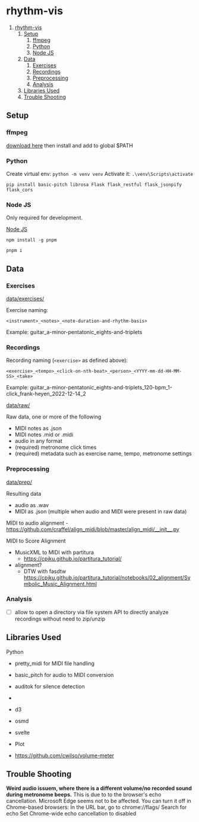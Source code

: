 # rhythm-vis

1. [rhythm-vis](#rhythm-vis)
   1. [Setup](#setup)
      1. [ffmpeg](#ffmpeg)
      2. [Python](#python)
      3. [Node JS](#node-js)
   2. [Data](#data)
      1. [Exercises](#exercises)
      2. [Recordings](#recordings)
      3. [Preprocessing](#preprocessing)
      4. [Analysis](#analysis)
   3. [Libraries Used](#libraries-used)
   4. [Trouble Shooting](#trouble-shooting)


## Setup

### ffmpeg

[download here](https://ffmpeg.org/download.html) then install and add to global $PATH

### Python

Create virtual env: `python -m venv venv`
Activate it: `.\venv\Scripts\activate`

```
pip install basic-pitch librosa Flask flask_restful flask_jsonpify flask_cors
```

### Node JS

Only required for development.

[Node JS]( https://nodejs.org/en/)

`npm install -g pnpm`

`pnpm i`

## Data

### Exercises

[data/exercises/](data/exercises/)

Exercise naming:

`<instrument>_<notes>_<note-duration-and-rhythm-basis>`

Example: guitar_a-minor-pentatonic_eights-and-triplets

### Recordings

Recording naming (`<exercise>` as defined above):

`<exercise>_<tempo>_<click-on-nth-beat>_<person>_<YYYY-mm-dd-HH-MM-SS>_<take>`

Example: guitar_a-minor-pentatonic_eights-and-triplets_120-bpm_1-click_frank-heyen_2022-12-14_2

[data/raw/](data/raw/)

Raw data, one or more of the following
- MIDI notes as .json
- MIDI notes .mid or .midi
- audio in any format
- (required) metronome click times
- (required) metadata such as exercise name, tempo, metronome settings

### Preprocessing

[data/prep/](data/prep/)

Resulting data
- audio as .wav
- MIDI as .json (multiple when audio and MIDI were present in raw data)



MIDI to audio alignment
 -https://github.com/craffel/align_midi/blob/master/align_midi/__init__.py


MIDI to Score Alignment

- MusicXML to MIDI with partitura
  - https://cpjku.github.io/partitura_tutorial/
- alignment?
  - DTW with fasdtw https://cpjku.github.io/partitura_tutorial/notebooks/02_alignment/Symbolic_Music_Alignment.html


### Analysis

- [ ] allow to open a directory via file system API to directly analyze recordings without need to zip/unzip

## Libraries Used

Python
- pretty_midi for MIDI file handling
- basic_pitch for audio to MIDI conversion
- auditok for silence detection
-

- d3
- osmd
- svelte
- Plot
- https://github.com/cwilso/volume-meter


## Trouble Shooting

**Weird audio issuem, where there is a different volume/no recorded sound during metronome beeps.**
This is due to to the browser's echo cancellation.
Microsoft Edge seems not to be affected.
You can turn it off in Chrome-based browsers:
In the URL bar, go to chrome://flags/
Search for echo
Set Chrome-wide echo cancellation to disabled
